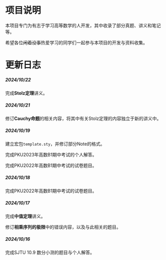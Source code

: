 # 项目说明

本项目专门为有志于学习高等数学的人开发，其中收录了部分真题、讲义和笔记等。

希望各位~~闲着没事~~热爱学习的同学们一起参与本项目的开发与资料收集。

# 更新日志

##### 2024/10/22

完成**Stolz定理**讲义。

##### 2024/10/21

修订**Cauchy命题**的相关内容，将其中有关Stolz定理的内容独立于新的讲义中。

##### 2024/10/19

建立宏包`template.sty`，并修订部分Note的格式。

完成PKU2023年高数B1期中考试的个人解答。

完成PKU2022年高数B1期中考试的试卷题目。

##### 2024/10/18

完成PKU2022年高数B1期中考试的试卷题目。

##### 2024/10/17

完成**中值定理**讲义。

修订**相乘序列的极限**中的错误内容，以及与此相关的题目。

##### 2024/10/16

完成SJTU 10.9 数分小测的题目与个人解答。
